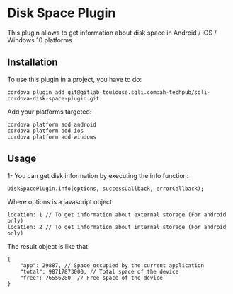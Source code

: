 # Disk Space Plugin
This plugin allows to get information about disk space in Android / iOS / Windows 10 platforms.

## Installation
To use this plugin in a project, you have to do:

	cordova plugin add git@gitlab-toulouse.sqli.com:ah-techpub/sqli-cordova-disk-space-plugin.git

Add your platforms targeted:

	cordova platform add android
	cordova platform add ios
	cordova platform add windows

## Usage

1- You can get disk information by executing the info function:

	DiskSpacePlugin.info(options, successCallback, errorCallback);

Where options is a javascript object:

	location: 1 // To get information about external storage (For android only)
	location: 2 // To get information about internal storage (For android only)

The result object is like that:

	{
		"app": 29887, // Space occupied by the current application
		"total": 98717873000, // Total space of the device
		"free": 76556280  // Free space of the device
	}
